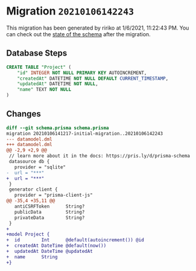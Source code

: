 # Migration `20210106142243`

This migration has been generated by ririko at 1/6/2021, 11:22:43 PM.
You can check out the [state of the schema](./schema.prisma) after the migration.

## Database Steps

```sql
CREATE TABLE "Project" (
    "id" INTEGER NOT NULL PRIMARY KEY AUTOINCREMENT,
    "createdAt" DATETIME NOT NULL DEFAULT CURRENT_TIMESTAMP,
    "updatedAt" DATETIME NOT NULL,
    "name" TEXT NOT NULL
)
```

## Changes

```diff
diff --git schema.prisma schema.prisma
migration 20210106141217-initial-migration..20210106142243
--- datamodel.dml
+++ datamodel.dml
@@ -2,9 +2,9 @@
 // learn more about it in the docs: https://pris.ly/d/prisma-schema
 datasource db {
   provider = "sqlite"
-  url = "***"
+  url = "***"
 }
 generator client {
   provider = "prisma-client-js"
@@ -35,4 +35,11 @@
   antiCSRFToken      String?
   publicData         String?
   privateData        String?
 }
+
+model Project {
+  id        Int      @default(autoincrement()) @id
+  createdAt DateTime @default(now())
+  updatedAt DateTime @updatedAt
+  name      String   
+}
```


